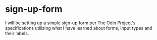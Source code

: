 # sign-up-form

I will be setting up a simple sign-up form per The Odin Project's specifications utilizing what I have learned about forms, input types and their labels.
